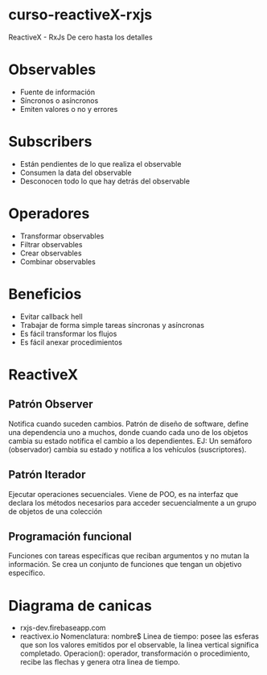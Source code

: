 # curso-reactiveX-rxjs
ReactiveX - RxJs De cero hasta los detalles

# Observables
* Fuente de información
* Síncronos o asíncronos
* Emiten valores o no y errores

# Subscribers
* Están pendientes de lo que realiza el observable
* Consumen la data del observable
* Desconocen todo lo que hay detrás del observable

# Operadores
* Transformar observables
* Filtrar observables
* Crear observables
* Combinar observables

# Beneficios
* Evitar callback hell
* Trabajar de forma simple tareas síncronas y asíncronas
* Es fácil transformar los flujos
* Es fácil anexar procedimientos

# ReactiveX
## Patrón Observer
Notifica cuando suceden cambios.
Patrón de diseño de software, define una dependencia uno a muchos, donde cuando cada uno de los objetos cambia su estado notifica el cambio a los dependientes. EJ: Un semáforo (observador) cambia su estado y notifica a los vehículos (suscriptores).
## Patrón Iterador
Ejecutar operaciones secuenciales.
Viene de POO, es na interfaz que declara los métodos necesarios para acceder secuencialmente a un grupo de objetos de una colección
## Programación funcional
Funciones con tareas específicas que reciban argumentos y no mutan la información.
Se crea un conjunto de funciones que tengan un objetivo específico.

# Diagrama de canicas
* rxjs-dev.firebaseapp.com
* reactivex.io
Nomenclatura: nombre$
Linea de tiempo: posee las esferas que son los valores emitidos por el observable, la linea vertical significa completado.
Operacion(): operador, transformación o procedimiento, recibe las flechas y genera otra linea de tiempo.

